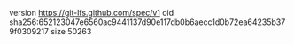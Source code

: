 version https://git-lfs.github.com/spec/v1
oid sha256:652123047e6560ac9441137d90e117db0b6aecc1d0b72ea64235b379f0309217
size 50263
